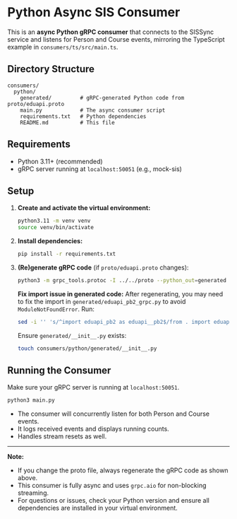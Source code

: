 # Python Async SIS Consumer

This is an **async Python gRPC consumer** that connects to the SISSync service and listens for Person and Course events, mirroring the TypeScript example in `consumers/ts/src/main.ts`.

## Directory Structure

```
consumers/
  python/
    generated/         # gRPC-generated Python code from proto/eduapi.proto
    main.py            # The async consumer script
    requirements.txt   # Python dependencies
    README.md          # This file
```

## Requirements
- Python 3.11+ (recommended)
- gRPC server running at `localhost:50051` (e.g., mock-sis)

## Setup

1. **Create and activate the virtual environment:**
   ```sh
   python3.11 -m venv venv
   source venv/bin/activate
   ```

2. **Install dependencies:**
   ```sh
   pip install -r requirements.txt
   ```

3. **(Re)generate gRPC code** (if `proto/eduapi.proto` changes):
   ```sh
   python3 -m grpc_tools.protoc -I ../../proto --python_out=generated --grpc_python_out=generated ../../proto/eduapi.proto
   ```
   
   **Fix import issue in generated code:**
   After regenerating, you may need to fix the import in `generated/eduapi_pb2_grpc.py` to avoid `ModuleNotFoundError`. Run:
   ```sh
   sed -i '' 's/^import eduapi_pb2 as eduapi__pb2$/from . import eduapi_pb2 as eduapi__pb2/' consumers/python/generated/eduapi_pb2_grpc.py
   ```
   Ensure `generated/__init__.py` exists:
   ```sh
   touch consumers/python/generated/__init__.py
   ```

## Running the Consumer

Make sure your gRPC server is running at `localhost:50051`.

```sh
python3 main.py
```

- The consumer will concurrently listen for both Person and Course events.
- It logs received events and displays running counts.
- Handles stream resets as well.

---

**Note:**
- If you change the proto file, always regenerate the gRPC code as shown above.
- This consumer is fully async and uses `grpc.aio` for non-blocking streaming.
- For questions or issues, check your Python version and ensure all dependencies are installed in your virtual environment. 